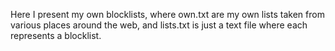 Here I present my own blocklists, where own.txt are my own lists taken from various places around the web, and lists.txt is just a text file where each represents a blocklist.
